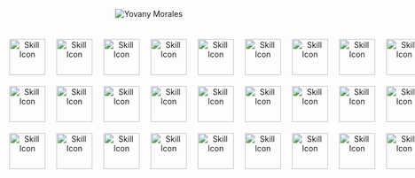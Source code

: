 <div align="center"><img src="https://github.com/user-attachments/assets/ae292ca1-c33f-481e-a554-b0805e7f7726" alt="Yovany Morales" /></div>

<br>
<div align="center" style="margin-top: 20px;">
  <div style="width: min-content; margin-bottom: 20px; display: flex; align-items: center; gap: 20px;">
    <img src="https://skillicons.dev/icons?i=html" alt="Skill Icon" style="width: 65px; height: 65px;">
    <img src="https://skillicons.dev/icons?i=css" alt="Skill Icon" style="width: 65px; height: 65px;">
    <img src="https://techstack-generator.vercel.app/js-icon.svg" alt="Skill Icon" style="width: 65px; height: 65px;" />
    <img src="https://techstack-generator.vercel.app/ts-icon.svg" alt="Skill Icon" style="width: 65px; height: 65px;" />
    <img src="https://techstack-generator.vercel.app/react-icon.svg" alt="Skill Icon" style="width: 65px; height: 65px;" />
    <img src="https://techstack-generator.vercel.app/redux-icon.svg" alt="Skill Icon" style="width: 65px; height: 65px;" />
    <img src="https://skillicons.dev/icons?i=vue" alt="Skill Icon" style="width: 65px; height: 65px;">
    <img src="https://skillicons.dev/icons?i=vuetify" alt="Skill Icon" style="width: 65px; height: 65px;">
    <img src="https://skillicons.dev/icons?i=pinia" alt="Skill Icon" style="width: 65px; height: 65px;" />
    <img src="https://skillicons.dev/icons?i=next" alt="Skill Icon" style="width: 65px; height: 65px;" />
  </div>
  <div style="width: min-content; margin-bottom: 20px; display: flex; align-items: center; gap: 20px;">
    <img src="https://skillicons.dev/icons?i=tailwind" alt="Skill Icon" style="width: 65px; height: 65px;" />
    <img src="https://techstack-generator.vercel.app/sass-icon.svg" alt="Skill Icon" style="width: 65px; height: 65px;" />
    <img src="https://skillicons.dev/icons?i=vite" alt="Skill Icon" style="width: 65px; height: 65px;">
    <img src="https://skillicons.dev/icons?i=postman" alt="Skill Icon" style="width: 65px; height: 65px;">
    <img src="https://skillicons.dev/icons?i=figma" alt="Skill Icon" style="width: 65px; height: 65px;" />
    <img src="https://skillicons.dev/icons?i=notion" alt="Skill Icon" style="width: 65px; height: 65px;" />
    <img src="https://go-skill-icons.vercel.app/api/icons?i=gimp" alt="Skill Icon" style="width: 65px; height: 65px;" />
    <img src="https://techstack-generator.vercel.app/python-icon.svg" alt="Skill Icon" style="width: 65px; height: 65px;" />
    <img src="https://skillicons.dev/icons?i=bash" alt="Skill Icon" style="width: 65px; height: 65px;">
    <img src="https://techstack-generator.vercel.app/java-icon.svg" alt="Skill Icon" style="width: 65px; height: 65px;">
  </div>
  <div style="width: min-content; margin-bottom: 20px; display: flex; align-items: center; gap: 20px;">
    <img src="https://skillicons.dev/icons?i=firebase" alt="Skill Icon" style="width: 65px; height: 65px;" />
    <img src="https://techstack-generator.vercel.app/mysql-icon.svg" alt="Skill Icon" style="width: 65px; height: 65px;" />
    <img src="https://skillicons.dev/icons?i=postgresql" alt="Skill Icon" style="width: 65px; height: 65px;" />
    <img src="https://skillicons.dev/icons?i=git" alt="Skill Icon" style="width: 65px; height: 65px;" />
    <img src="https://skillicons.dev/icons?i=github" alt="Skill Icon" style="width: 65px; height: 65px;">
    <img src="https://techstack-generator.vercel.app/prettier-icon.svg" alt="Skill Icon" style="width: 65px; height: 65px;" />
    <img src="https://skillicons.dev/icons?i=npm" alt="Skill Icon" style="width: 65px; height: 65px;">
    <img src="https://skillicons.dev/icons?i=vscode" alt="Skill Icon" style="width: 65px; height: 65px;" />
    <img src="https://skillicons.dev/icons?i=linux" alt="Skill Icon" style="width: 65px; height: 65px;" />
    <img src="https://skillicons.dev/icons?i=vercel" alt="Skill Icon" style="width: 65px; height: 65px;" />
  </div>
</div>
